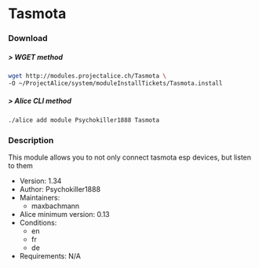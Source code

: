 # Tasmota

### Download

##### > WGET method
```bash
wget http://modules.projectalice.ch/Tasmota \
-O ~/ProjectAlice/system/moduleInstallTickets/Tasmota.install
```

##### > Alice CLI method
```bash
./alice add module Psychokiller1888 Tasmota
```

### Description
This module allows you to not only connect tasmota esp devices, but listen to them

- Version: 1.34
- Author: Psychokiller1888
- Maintainers:
  - maxbachmann
- Alice minimum version: 0.13
- Conditions:
  - en
  - fr
  - de
- Requirements: N/A
